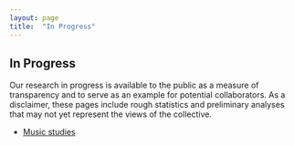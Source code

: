 ```yaml
---
layout: page
title:  "In Progress"
---
```


## In Progress

Our research in progress is available to the public as a measure of transparency and to serve as an example for potential collaborators. As a disclaimer, these pages include rough statistics and preliminary analyses that may not yet represent the views of the collective.

- [Music studies](/music)